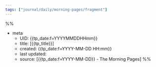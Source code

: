 ```yaml
---
tags: ["journal/daily/morning-pages/fragment"]
---
```

%%
- meta
	- UID: {{tp_date:f=YYYYMMDDHHmm}}
	- title: [{{tp_title}}]
	- created: {{tp_date:f=YYYY-MM-DD HH:mm}}
	- last updated: 
	- source: [{{tp_date:f=YYYY-MM-DD}} - The Morning Pages]
%%

